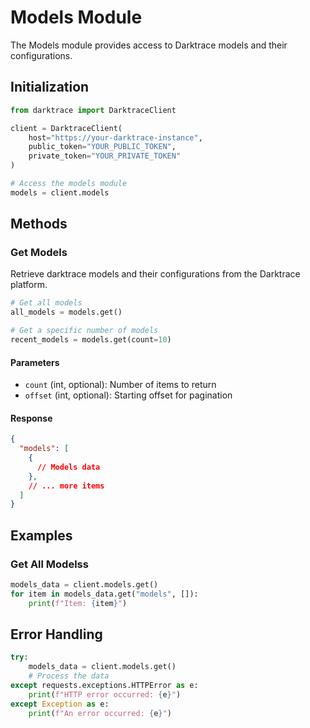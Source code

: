 # Models Module

The Models module provides access to Darktrace models and their configurations.

## Initialization

```python
from darktrace import DarktraceClient

client = DarktraceClient(
    host="https://your-darktrace-instance",
    public_token="YOUR_PUBLIC_TOKEN",
    private_token="YOUR_PRIVATE_TOKEN"
)

# Access the models module
models = client.models
```

## Methods

### Get Models

Retrieve darktrace models and their configurations from the Darktrace platform.

```python
# Get all models
all_models = models.get()

# Get a specific number of models
recent_models = models.get(count=10)
```

#### Parameters

- `count` (int, optional): Number of items to return
- `offset` (int, optional): Starting offset for pagination

#### Response

```json
{
  "models": [
    {
      // Models data
    },
    // ... more items
  ]
}
```

## Examples

### Get All Modelss

```python
models_data = client.models.get()
for item in models_data.get("models", []):
    print(f"Item: {item}")
```

## Error Handling

```python
try:
    models_data = client.models.get()
    # Process the data
except requests.exceptions.HTTPError as e:
    print(f"HTTP error occurred: {e}")
except Exception as e:
    print(f"An error occurred: {e}")
```

